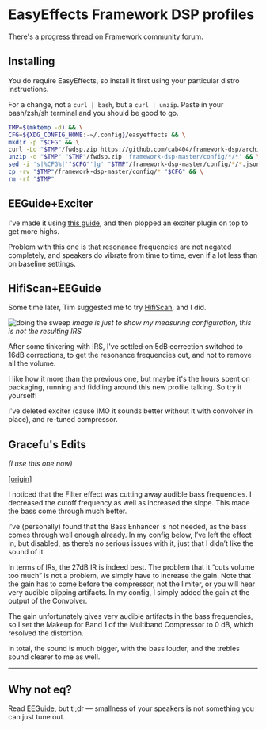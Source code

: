 EasyEffects Framework DSP profiles
=======

There's a [progress thread](https://community.frame.work/t/guide-yet-another-easyeffects-profile/40509/) on Framework community forum.

## Installing

You do require EasyEffects, so install it first using your particular distro instructions.

For a change, not a `curl | bash`, but a `curl | unzip`. Paste in your bash/zsh/sh terminal and you should be good to go.

```bash
TMP=$(mktemp -d) && \
CFG=${XDG_CONFIG_HOME:-~/.config}/easyeffects && \
mkdir -p "$CFG" && \
curl -Lo "$TMP"/fwdsp.zip https://github.com/cab404/framework-dsp/archive/refs/heads/master.zip && \
unzip -d "$TMP" "$TMP"/fwdsp.zip 'framework-dsp-master/config/*/*' && \
sed -i 's|%CFG%|'"$CFG"'|g' "$TMP"/framework-dsp-master/config/*/*.json && \
cp -rv "$TMP"/framework-dsp-master/config/* "$CFG" && \
rm -rf "$TMP"
```

## EEGuide+Exciter

I've made it using [this guide](https://wwmm.github.io/easyeffects/guide_1.html), and then plopped an exciter plugin on top to get more highs.

Problem with this one is that resonance frequencies are not negated completely, and speakers do vibrate from time to time, even if a lot less than on baseline settings.

## HifiScan+EEGuide

Some time later, Tim suggested me to try [HifiScan](https://github.com/erdewit/HiFiScan), and I did.

![doing the sweep](./images/sweep.jpg)
_image is just to show my measuring configuration, this is not the resulting IRS_

After some tinkering with IRS, I've ~~settled on 5dB correction~~ switched to 16dB corrections, to get the resonance frequencies out, and not to remove all the volume.

I like how it more than the previous one, but maybe it's the hours spent on packaging, running and fiddling around this new profile talking. 
So try it yourself!

I've deleted exciter (cause IMO it sounds better without it with convolver in place), and re-tuned compressor.

## Gracefu's Edits
_(I use this one now)_

[[origin]](https://community.frame.work/t/guide-framework-dsp-better-linux-audio/44645/37?u=cab)

I noticed that the Filter effect was cutting away audible bass frequencies. I decreased the cutoff frequency as well as increased the slope. This made the bass come through much better.

I’ve (personally) found that the Bass Enhancer is not needed, as the bass comes through well enough already. In my config below, I’ve left the effect in, but disabled, as there’s no serious issues with it, just that I didn’t like the sound of it.

In terms of IRs, the 27dB IR is indeed best. The problem that it “cuts volume too much” is not a problem, we simply have to increase the gain. Note that the gain has to come before the compressor, not the limiter, or you will hear very audible clipping artifacts. In my config, I simply added the gain at the output of the Convolver.

The gain unfortunately gives very audible artifacts in the bass frequencies, so I set the Makeup for Band 1 of the Multiband Compressor to 0 dB, which resolved the distortion.

In total, the sound is much bigger, with the bass louder, and the trebles sound clearer to me as well.

----


## Why not eq?

Read [EEGuide]((https://wwmm.github.io/easyeffects/guide_1.html)), but tl;dr — smallness of your speakers is not something you can just tune out.

